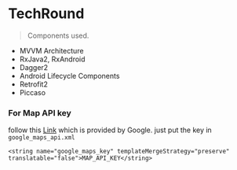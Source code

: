 # TechRound

> Components used.

  - MVVM Architecture
  - RxJava2, RxAndroid
  - Dagger2
  - Android Lifecycle Components
  - Retrofit2
  - Piccaso

### For Map API key
follow this [Link] which is provided by Google.
just put the key in `google_maps_api.xml`

    <string name="google_maps_key" templateMergeStrategy="preserve" translatable="false">MAP_API_KEY</string>

 [Link]: <https://developers.google.com/maps/documentation/android-sdk/signup>